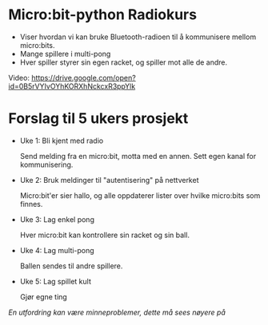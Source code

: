# Micro:bit-python Radiokurs

- Viser hvordan vi kan bruke Bluetooth-radioen til å kommunisere mellom
  micro:bits.
- Mange spillere i multi-pong
- Hver spiller styrer sin egen racket, og spiller mot alle de andre.

Video: https://drive.google.com/open?id=0B5rVYIvOYhKORXhNckcxR3ppYlk

# Forslag til 5 ukers prosjekt

+ Uke 1: Bli kjent med radio

    Send melding fra en micro:bit, motta med en annen. Sett egen kanal for
    kommunisering.

+ Uke 2: Bruk meldinger til "autentisering" på nettverket

    Micro:bit'er sier hallo, og alle oppdaterer lister over hvilke micro:bits
    som finnes.

+ Uke 3: Lag enkel pong

    Hver micro:bit kan kontrollere sin racket og sin ball.

+ Uke 4: Lag multi-pong

    Ballen sendes til andre spillere.

+ Uke 5: Lag spillet kult

    Gjør egne ting

_En utfordring kan være minneproblemer, dette må sees nøyere på_
